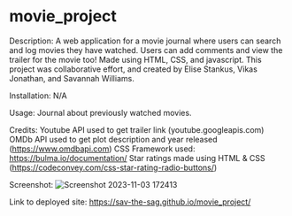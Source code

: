 # movie_project

Description:
A web application for a movie journal where users can search and log movies they have watched. Users can add comments and view the trailer for the movie too! Made using HTML, CSS, and javascript. This project was collaborative effort, and created by Elise Stankus, Vikas Jonathan, and Savannah Williams.

Installation: N/A

Usage: Journal about previously watched movies.

Credits: 
Youtube API used to get trailer link (youtube.googleapis.com)
OMDb API used to get plot description and year released (https://www.omdbapi.com)
CSS Framework used: https://bulma.io/documentation/
Star ratings made using HTML & CSS (https://codeconvey.com/css-star-rating-radio-buttons/)

Screenshot:
![Screenshot 2023-11-03 172413](https://github.com/sav-the-sag/movie_project/assets/144732796/94ce7498-d1cb-41f5-9e03-d3a2640f1363)


Link to deployed site:
https://sav-the-sag.github.io/movie_project/
